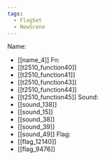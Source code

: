 ```yaml
---
tags:
  - FlagSet
  - NewScene
---
```

Name:
- [[name_4]]
Fn:
- [[t2510_function40]]
- [[t2510_function41]]
- [[t2510_function43]]
- [[t2510_function44]]
- [[t2510_function45]]
Sound:
- [[sound_138]]
- [[sound_15]]
- [[sound_38]]
- [[sound_39]]
- [[sound_49]]
Flag:
- [[flag_12140]]
- [[flag_9476]]
